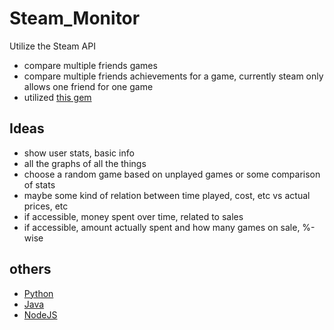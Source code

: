 # Steam_Monitor
Utilize the Steam API

- compare multiple friends games
- compare multiple friends achievements for a game, currently steam only allows one friend for one game
- utilized [this gem](https://github.com/Olgagr/steam-web-api)

## Ideas
 - show user stats, basic info
 - all the graphs of all the things
 - choose a random game based on unplayed games or some comparison of stats
 - maybe some kind of relation between time played, cost, etc vs actual prices, etc
 - if accessible, money spent over time, related to sales
 - if accessible, amount actually spent and how many games on sale, %-wise




## others 
- [Python](https://github.com/smiley/steamapi)
- [Java](https://github.com/code-disaster/steamworks4j)
- [NodeJS](https://github.com/Tidwell/nodeSteam)
